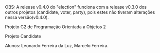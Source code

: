 OBS:
A release v0.4.0 do "election" funciona com a release v0.3.0 dos outros projetos (candidate, voter, party), pois estes não tiveram alterações nessa versão(v0.4.0).

Projeto G2 de Programação Orientada a Objetos 2

Projeto Candidate

Alunos: Leonardo Ferreira da Luz, Marcelo Ferreira.
